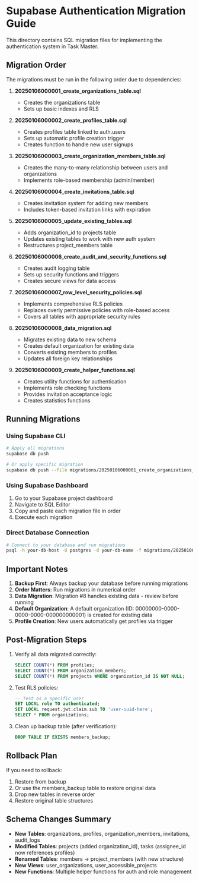 # Supabase Authentication Migration Guide

This directory contains SQL migration files for implementing the authentication system in Task Master.

## Migration Order

The migrations must be run in the following order due to dependencies:

1. **20250106000001_create_organizations_table.sql**
   - Creates the organizations table
   - Sets up basic indexes and RLS

2. **20250106000002_create_profiles_table.sql**
   - Creates profiles table linked to auth.users
   - Sets up automatic profile creation trigger
   - Creates function to handle new user signups

3. **20250106000003_create_organization_members_table.sql**
   - Creates the many-to-many relationship between users and organizations
   - Implements role-based membership (admin/member)

4. **20250106000004_create_invitations_table.sql**
   - Creates invitation system for adding new members
   - Includes token-based invitation links with expiration

5. **20250106000005_update_existing_tables.sql**
   - Adds organization_id to projects table
   - Updates existing tables to work with new auth system
   - Restructures project_members table

6. **20250106000006_create_audit_and_security_functions.sql**
   - Creates audit logging table
   - Sets up security functions and triggers
   - Creates secure views for data access

7. **20250106000007_row_level_security_policies.sql**
   - Implements comprehensive RLS policies
   - Replaces overly permissive policies with role-based access
   - Covers all tables with appropriate security rules

8. **20250106000008_data_migration.sql**
   - Migrates existing data to new schema
   - Creates default organization for existing data
   - Converts existing members to profiles
   - Updates all foreign key relationships

9. **20250106000009_create_helper_functions.sql**
   - Creates utility functions for authentication
   - Implements role checking functions
   - Provides invitation acceptance logic
   - Creates statistics functions

## Running Migrations

### Using Supabase CLI

```bash
# Apply all migrations
supabase db push

# Or apply specific migration
supabase db push --file migrations/20250106000001_create_organizations_table.sql
```

### Using Supabase Dashboard

1. Go to your Supabase project dashboard
2. Navigate to SQL Editor
3. Copy and paste each migration file in order
4. Execute each migration

### Direct Database Connection

```bash
# Connect to your database and run migrations
psql -h your-db-host -U postgres -d your-db-name -f migrations/20250106000001_create_organizations_table.sql
```

## Important Notes

1. **Backup First**: Always backup your database before running migrations
2. **Order Matters**: Run migrations in numerical order
3. **Data Migration**: Migration #8 handles existing data - review before running
4. **Default Organization**: A default organization (ID: 00000000-0000-0000-0000-000000000001) is created for existing data
5. **Profile Creation**: New users automatically get profiles via trigger

## Post-Migration Steps

1. Verify all data migrated correctly:
   ```sql
   SELECT COUNT(*) FROM profiles;
   SELECT COUNT(*) FROM organization_members;
   SELECT COUNT(*) FROM projects WHERE organization_id IS NOT NULL;
   ```

2. Test RLS policies:
   ```sql
   -- Test as a specific user
   SET LOCAL role TO authenticated;
   SET LOCAL request.jwt.claim.sub TO 'user-uuid-here';
   SELECT * FROM organizations;
   ```

3. Clean up backup table (after verification):
   ```sql
   DROP TABLE IF EXISTS members_backup;
   ```

## Rollback Plan

If you need to rollback:

1. Restore from backup
2. Or use the members_backup table to restore original data
3. Drop new tables in reverse order
4. Restore original table structures

## Schema Changes Summary

- **New Tables**: organizations, profiles, organization_members, invitations, audit_logs
- **Modified Tables**: projects (added organization_id), tasks (assignee_id now references profiles)
- **Renamed Tables**: members → project_members (with new structure)
- **New Views**: user_organizations, user_accessible_projects
- **New Functions**: Multiple helper functions for auth and role management
